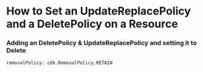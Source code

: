 # How to Set an UpdateReplacePolicy and a DeletePolicy on a Resource

### Adding an DeletePolicy & UpdateReplacePolicy and setting it to Delete
```
removalPolicy: cdk.RemovalPolicy.RETAIN
```